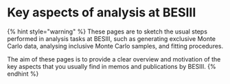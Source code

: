 # Key aspects of analysis at BESIII

{% hint style="warning" %}
These pages are to sketch the usual steps performed in analysis tasks at BESIII, such as generating exclusive Monte Carlo data, analysing inclusive Monte Carlo samples, and fitting procedures.

The aim of these pages is to provide a clear overview and motivation of the key aspects that you usually find in memos and publications by BESIII.
{% endhint %}



